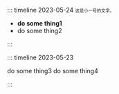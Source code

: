 <script  lang="ts">

</script>

::: timeline 2023-05-24 <small style="font-size:10px">这是小一号的文字。</small>

- **do some thing1**
- do some thing2

:::

::: timeline 2023-05-23

do some thing3
do some thing4

:::
